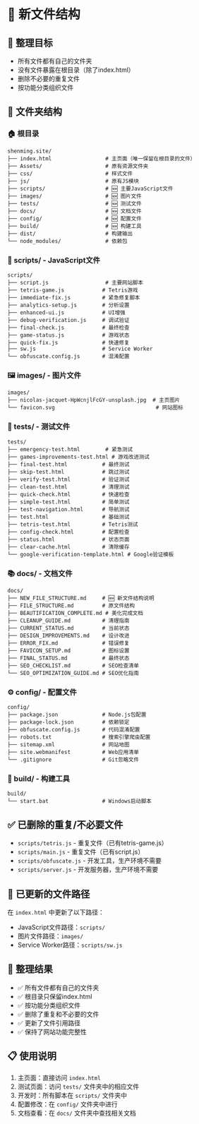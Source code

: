# 📁 新文件结构

## 🎯 整理目标
- 所有文件都有自己的文件夹
- 没有文件暴露在根目录（除了index.html）
- 删除不必要的重复文件
- 按功能分类组织文件

## 📂 文件夹结构

### 🏠 根目录
```
shenming.site/
├── index.html                 # 主页面（唯一保留在根目录的文件）
├── Assets/                    # 原有资源文件夹
├── css/                       # 样式文件
├── js/                        # 原有JS模块
├── scripts/                   # 🆕 主要JavaScript文件
├── images/                    # 🆕 图片文件
├── tests/                     # 🆕 测试文件
├── docs/                      # 🆕 文档文件
├── config/                    # 🆕 配置文件
├── build/                     # 🆕 构建工具
├── dist/                      # 构建输出
└── node_modules/              # 依赖包
```

### 📜 scripts/ - JavaScript文件
```
scripts/
├── script.js                  # 主要网站脚本
├── tetris-game.js            # Tetris游戏
├── immediate-fix.js          # 紧急修复脚本
├── analytics-setup.js        # 分析设置
├── enhanced-ui.js            # UI增强
├── debug-verification.js     # 调试验证
├── final-check.js            # 最终检查
├── game-status.js            # 游戏状态
├── quick-fix.js              # 快速修复
├── sw.js                     # Service Worker
└── obfuscate.config.js       # 混淆配置
```

### 🖼️ images/ - 图片文件
```
images/
├── nicolas-jacquet-HpWcnjlFcGY-unsplash.jpg  # 主页图片
└── favicon.svg                                # 网站图标
```

### 🧪 tests/ - 测试文件
```
tests/
├── emergency-test.html        # 紧急测试
├── games-improvements-test.html # 游戏改进测试
├── final-test.html           # 最终测试
├── skip-test.html            # 跳过测试
├── verify-test.html          # 验证测试
├── clean-test.html           # 清理测试
├── quick-check.html          # 快速检查
├── simple-test.html          # 简单测试
├── test-navigation.html      # 导航测试
├── test.html                 # 基础测试
├── tetris-test.html          # Tetris测试
├── config-check.html         # 配置检查
├── status.html               # 状态页面
├── clear-cache.html          # 清除缓存
└── google-verification-template.html # Google验证模板
```

### 📚 docs/ - 文档文件
```
docs/
├── NEW_FILE_STRUCTURE.md     # 🆕 新文件结构说明
├── FILE_STRUCTURE.md         # 原文件结构
├── BEAUTIFICATION_COMPLETE.md # 美化完成文档
├── CLEANUP_GUIDE.md          # 清理指南
├── CURRENT_STATUS.md         # 当前状态
├── DESIGN_IMPROVEMENTS.md    # 设计改进
├── ERROR_FIX.md              # 错误修复
├── FAVICON_SETUP.md          # 图标设置
├── FINAL_STATUS.md           # 最终状态
├── SEO_CHECKLIST.md          # SEO检查清单
└── SEO_OPTIMIZATION_GUIDE.md # SEO优化指南
```

### ⚙️ config/ - 配置文件
```
config/
├── package.json              # Node.js包配置
├── package-lock.json         # 依赖锁定
├── obfuscate.config.js       # 代码混淆配置
├── robots.txt                # 搜索引擎爬虫配置
├── sitemap.xml               # 网站地图
├── site.webmanifest          # Web应用清单
└── .gitignore                # Git忽略文件
```

### 🔨 build/ - 构建工具
```
build/
└── start.bat                 # Windows启动脚本
```

## ✅ 已删除的重复/不必要文件
- `scripts/tetris.js` - 重复文件（已有tetris-game.js）
- `scripts/main.js` - 重复文件（已有script.js）
- `scripts/obfuscate.js` - 开发工具，生产环境不需要
- `scripts/server.js` - 开发服务器，生产环境不需要

## 🔧 已更新的文件路径
在 `index.html` 中更新了以下路径：
- JavaScript文件路径：`scripts/`
- 图片文件路径：`images/`
- Service Worker路径：`scripts/sw.js`

## 🎯 整理结果
- ✅ 所有文件都有自己的文件夹
- ✅ 根目录只保留index.html
- ✅ 按功能分类组织文件
- ✅ 删除了重复和不必要的文件
- ✅ 更新了文件引用路径
- ✅ 保持了网站功能完整性

## 📋 使用说明
1. 主页面：直接访问 `index.html`
2. 测试页面：访问 `tests/` 文件夹中的相应文件
3. 开发时：所有脚本在 `scripts/` 文件夹中
4. 配置修改：在 `config/` 文件夹中进行
5. 文档查看：在 `docs/` 文件夹中查找相关文档